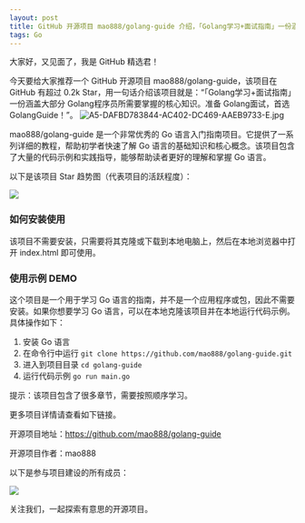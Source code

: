 ```yaml
---
layout: post
title: GitHub 开源项目 mao888/golang-guide 介绍，「Golang学习+面试指南」一份涵盖大部分 Golang程序员所需要掌握的核心知识。准备 Golang面试，首选 GolangGuide！
tags: Go
---
```


大家好，又见面了，我是 GitHub 精选君！

今天要给大家推荐一个 GitHub 开源项目 mao888/golang-guide，该项目在 GitHub 有超过 0.2k Star，用一句话介绍该项目就是：“「Golang学习+面试指南」一份涵盖大部分 Golang程序员所需要掌握的核心知识。准备 Golang面试，首选 GolangGuide！”。
![A5-DAFBD783844-AC402-DC469-AAEB9733-E.jpg](https://i.postimg.cc/QC0b0Vkf/A5-DAFBD783844-AC402-DC469-AAEB9733-E.jpg)

mao888/golang-guide 是一个非常优秀的 Go 语言入门指南项目。它提供了一系列详细的教程，帮助初学者快速了解 Go 语言的基础知识和核心概念。该项目包含了大量的代码示例和实践指导，能够帮助读者更好的理解和掌握 Go 语言。


以下是该项目 Star 趋势图（代表项目的活跃程度）：

![](https://api.star-history.com/svg?repos=mao888/golang-guide&type=Timeline)

### 如何安装使用

该项目不需要安装，只需要将其克隆或下载到本地电脑上，然后在本地浏览器中打开 index.html 即可使用。


### 使用示例 DEMO

这个项目是一个用于学习 Go 语言的指南，并不是一个应用程序或包，因此不需要安装。如果你想要学习 Go 语言，可以在本地克隆该项目并在本地运行代码示例。
具体操作如下：

1. 安装 Go 语言
2. 在命令行中运行 `git clone https://github.com/mao888/golang-guide.git`
3. 进入到项目目录 `cd golang-guide`
4. 运行代码示例 `go run main.go`

提示：该项目包含了很多章节，需要按照顺序学习。


更多项目详情请查看如下链接。

开源项目地址：https://github.com/mao888/golang-guide 

开源项目作者：mao888

以下是参与项目建设的所有成员：

![](https://contrib.rocks/image?repo=mao888/golang-guide)



关注我们，一起探索有意思的开源项目。
